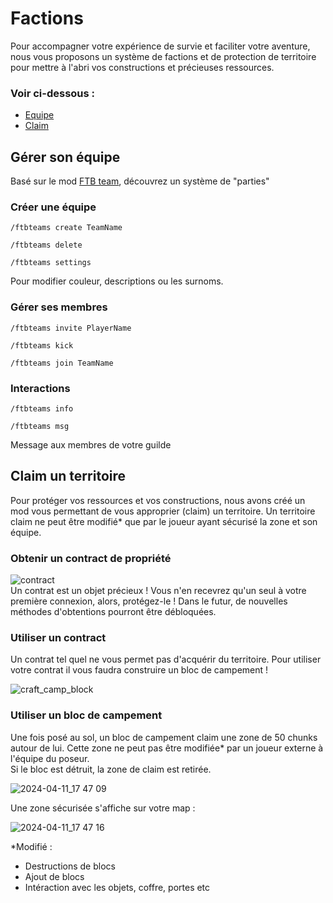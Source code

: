 # Factions
Pour accompagner votre expérience de survie et faciliter votre aventure, nous vous proposons un système de factions et de protection de territoire pour mettre à l'abri vos constructions et précieuses ressources. <br >

### Voir ci-dessous : 
- [Equipe](#gérer-son-équipe)
- [Claim](#claim-un-territoire)


## Gérer son équipe
Basé sur le mod [FTB team](https://www.curseforge.com/minecraft/mc-mods/ftb-teams-forge), découvrez un système de "parties"

### Créer une équipe 
```
/ftbteams create TeamName
```
```
/ftbteams delete	
```
```
/ftbteams settings
```
Pour modifier couleur, descriptions ou les surnoms.

### Gérer ses membres
```
/ftbteams invite PlayerName
```
```
/ftbteams kick
```
```
/ftbteams join TeamName
```
### Interactions
```
/ftbteams info
```
```
/ftbteams msg
```
Message aux membres de votre guilde

## Claim un territoire

Pour protéger vos ressources et vos constructions, nous avons créé un mod vous permettant de vous approprier (claim) un territoire.
Un territoire claim ne peut être modifié* que par le joueur ayant sécurisé la zone et son équipe. 

### Obtenir un contract de propriété 
![contract](https://github.com/McBigProject/Minecraft_Big_Adventure/assets/113355529/a461ae51-eaec-46e3-84d9-36c660654020) <br >
Un contrat est un objet précieux !  Vous n'en recevrez qu'un seul à votre première connexion,  alors, protégez-le ! Dans le futur, de nouvelles méthodes d'obtentions pourront être débloquées.

### Utiliser un contract 
Un contrat tel quel ne vous permet pas d'acquérir du territoire. Pour utiliser votre contrat il vous faudra construire un bloc de campement ! <br >

![craft_camp_block](https://github.com/McBigProject/Minecraft_Big_Adventure/assets/113355529/10c964b1-7329-4a75-8ed8-9bcabb858b69)<br >

### Utiliser un bloc de campement 
Une fois posé au sol, un bloc de campement claim une zone de 50 chunks autour de lui. Cette zone ne peut pas être modifiée* par un joueur externe à l'équipe du poseur.<br >
Si le bloc est détruit, la zone de claim est retirée. <br >


![2024-04-11_17 47 09](https://github.com/McBigProject/Minecraft_Big_Adventure/assets/113355529/2d105ea0-a6b4-4c7d-a0fe-bb0a492b5e46) <br >


Une zone sécurisée s'affiche sur votre map : <br >


![2024-04-11_17 47 16](https://github.com/McBigProject/Minecraft_Big_Adventure/assets/113355529/eb35a356-af9d-4166-a51e-c5227573cdd8) <br >





*Modifié : 
- Destructions de blocs
- Ajout de blocs
- Intéraction avec les objets, coffre, portes etc

